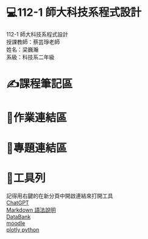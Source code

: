 # 💻112-1 師大科技系程式設計  
112-1 師大科技系程式設計  
授課教師：蔡芸琤老師  
姓名：梁巍瀚  
系級：科技系二年級
# ✍課程筆記區  
# 📑作業連結區
# 📁專題連結區 
# 🔧工具列
記得用右鍵的在新分頁中開啟連結來打開工具<br/>
[ChatGPT](https://chat.openai.com/)<br/>
[Markdown 語法說明](https://markdown.tw/#img)<br/>
[DataBank](https://databank.worldbank.org/)<br/>
[moodle](https://moodle3.ntnu.edu.tw/course/view.php?id=35954)<br/>
[plotly python](https://plotly.com/python/)<br/>

